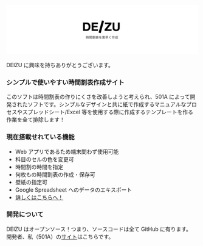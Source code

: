 ![DEIZU logo](./src/deizuBanner.png)

DEIZU に興味を持ちありがとうございます。

### シンプルで使いやすい時間割表作成サイト

このソフトは時間割表の作りにくさを改善しようと考えられ、501A によって開発されたソフトです。シンプルなデザインと共に紙で作成するマニュアルなプロセスやスプレッドシート/Excel 等を使用する際に作成するテンプレートを作る作業を全て排除します！

### 現在搭載せれている機能

- Web アプリであるため端末問わず使用可能
- 科目のセルの色を変更可
- 時間割の時間を指定
- 何枚もの時間割表の作成・保存可
- 壁紙の指定可
- Google Spreadsheet へのデータのエキスポート
- [詳しくはこちらへ！](https://www.notion.so/Schedule-Creator-687747c356924e13ad96b981161d3cd3)

### 開発について

DEIZU はオープンソース！つまり、ソースコードは全て GitHub に有ります。
開発者、私（501A）の[サイト](https://501a.netlify.app/)はこちらです。
